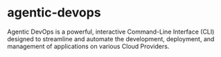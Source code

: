 # agentic-devops
Agentic DevOps is a powerful, interactive Command-Line Interface (CLI) designed to streamline and automate the development, deployment, and management of applications on various Cloud Providers.
